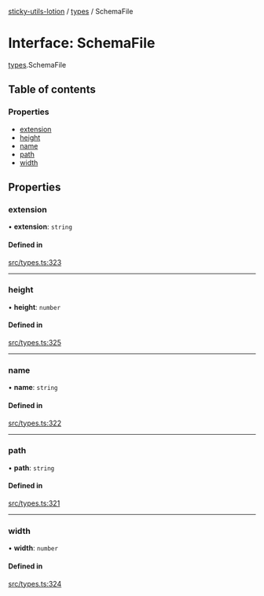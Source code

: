 [sticky-utils-lotion](../README.md) / [types](../modules/types.md) / SchemaFile

# Interface: SchemaFile

[types](../modules/types.md).SchemaFile

## Table of contents

### Properties

- [extension](types.SchemaFile.md#extension)
- [height](types.SchemaFile.md#height)
- [name](types.SchemaFile.md#name)
- [path](types.SchemaFile.md#path)
- [width](types.SchemaFile.md#width)

## Properties

### extension

• **extension**: `string`

#### Defined in

[src/types.ts:323](https://github.com/sticky/sticky-utils-lotion/blob/d94a83a/src/types.ts#L323)

___

### height

• **height**: `number`

#### Defined in

[src/types.ts:325](https://github.com/sticky/sticky-utils-lotion/blob/d94a83a/src/types.ts#L325)

___

### name

• **name**: `string`

#### Defined in

[src/types.ts:322](https://github.com/sticky/sticky-utils-lotion/blob/d94a83a/src/types.ts#L322)

___

### path

• **path**: `string`

#### Defined in

[src/types.ts:321](https://github.com/sticky/sticky-utils-lotion/blob/d94a83a/src/types.ts#L321)

___

### width

• **width**: `number`

#### Defined in

[src/types.ts:324](https://github.com/sticky/sticky-utils-lotion/blob/d94a83a/src/types.ts#L324)
